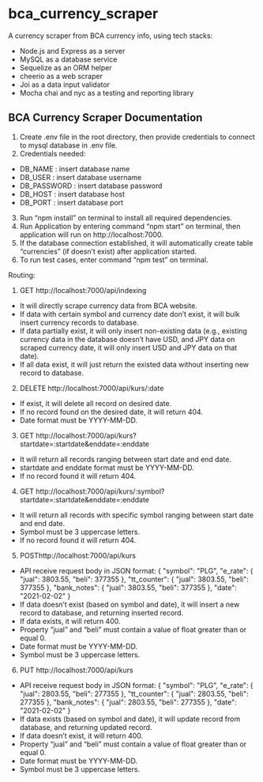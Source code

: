 # bca_currency_scraper
A currency scraper from BCA currency info, using tech stacks:
* Node.js and Express as a server
* MySQL as a database service
* Sequelize as an ORM helper
* cheerio as a web scraper
* Joi as a data input validator
* Mocha chai and nyc as a testing and reporting library


## BCA Currency Scraper Documentation

1.	Create .env file in the root directory, then provide credentials to connect to mysql database in .env file.
2.	Credentials needed:
-	DB_NAME : insert database name
-	DB_USER : insert database username
-	DB_PASSWORD : insert database password
-	DB_HOST : insert database host
-	DB_PORT : insert database port
3.	Run “npm install” on terminal to install all required dependencies.
4.	Run Application by entering command “npm start” on terminal, then application will run on http://localhost:7000.
5.	If the database connection established, it will automatically create table “currencies” (if doesn’t exist) after application started.
6.	To run test cases, enter command “npm test” on terminal.

Routing:
1.	GET http://localhost:7000/api/indexing
-	It will directly scrape currency data from BCA website.
-	If data with certain symbol and currency date don’t exist, it will bulk insert currency records to database.
-	If data partially exist, it will only insert non-existing data (e.g., existing currency data in the database doesn’t have USD, and JPY data on scraped currency date, it will only insert USD and JPY data on that date).
-	If all data exist, it will just return the existed data without inserting new record to database.

2.	DELETE 
http://localhost:7000/api/kurs/:date	
-	If exist, it will delete all record on desired date.
-	If no record found on the desired date, it will return 404.
-	Date format must be YYYY-MM-DD.

3.	GET http://localhost:7000/api/kurs?startdate=:startdate&enddate=:enddate
-	It will return all records ranging between start date and end date.
-	 startdate and enddate format must be YYYY-MM-DD.
-	If no record found it will return 404.

4.	GET http://localhost:7000/api/kurs/:symbol?startdate=:startdate&enddate=:enddate
-	It will return all records with specific symbol ranging between start date and end date.
-	Symbol must be 3 uppercase letters.
-	If no record found it will return 404.

5.	POSThttp://localhost:7000/api/kurs
-	API receive request body in JSON format:
{
	"symbol": "PLG",
	"e_rate": {
		"jual": 3803.55,
		"beli": 377355
	},
	"tt_counter": {
		"jual": 3803.55,
		"beli": 377355
	},
	"bank_notes": {
		"jual": 3803.55,
		"beli": 377355
	},
	"date": "2021-02-02"
}
-	If data doesn’t exist (based on symbol and date), it will insert a new record to database, and returning inserted record.
-	If data exists, it will return 400.
-	Property “jual” and “beli” must contain a value of float greater than or equal 0.
-	Date format must be YYYY-MM-DD.
-	Symbol must be 3 uppercase letters.

6.	PUT http://localhost:7000/api/kurs
- API receive request body in JSON format:
{
	"symbol": "PLG",
	"e_rate": {
		"jual": 2803.55,
		"beli": 277355
	},
	"tt_counter": {
		"jual": 2803.55,
		"beli": 277355
	},
	"bank_notes": {
		"jual": 2803.55,
		"beli": 277355
	},
	"date": "2021-02-02"
}
- If data exists (based on symbol and date), it will update record from database, and returning updated record.
- If data doesn’t exist, it will return 400.
-	Property “jual” and “beli” must contain a value of float greater than or equal 0.
-	Date format must be YYYY-MM-DD.
-	Symbol must be 3 uppercase letters.

